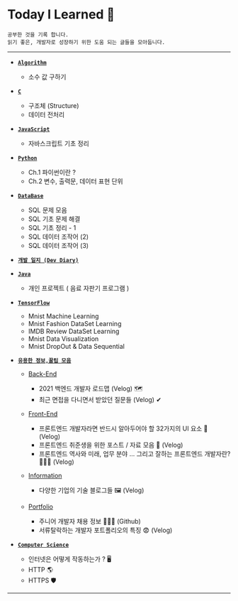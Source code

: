 # Today I Learned 📘
```
공부한 것을 기록 합니다.
읽기 좋은, 개발자로 성장하기 위한 도움 되는 글들을 모아둡니다.
```
___

+ <a href="https://github.com/DevJaepaL/TIL/tree/main/Algorithm"><b>`Algorithm`</b></a>  
  + 소수 값 구하기

+ <a href="https://github.com/DevJaepaL/TIL/tree/main/C"><b>`C`</b></a>  
  + 구조체 (Structure)
  + 데이터 전처리
  
+ <a href="https://github.com/DevJaepaL/TIL/tree/main/JavaScript"><b>`JavaScript`</b></a>  
  + 자바스크립트 기초 정리
  
+ <a href="https://github.com/DevJaepaL/TIL/tree/main/Python"><b>`Python`</b></a>
  + Ch.1 파이썬이란 ?
  + Ch.2 변수, 출력문, 데이터 표현 단위

+ <a href="https://github.com/DevJaepaL/TIL/tree/main/DB"><b>`DataBase`</b></a> 
   + SQL 문제 모음
   + SQL 기초 문제 해결
   + SQL 기초 정리 - 1
   + SQL 데이터 조작어 (2)
   + SQL 데이터 조작어 (3)

+ <a href="https://github.com/DevJaepaL/TIL/tree/main/Diary"><b>`개발 일지 (Dev Diary)`</b></a>

+ <a href="https://github.com/DevJaepaL/TIL/tree/main/JAVA"><b>`Java`</b></a> 
   + 개인 프로젝트 ( 음료 자판기 프로그램 )

+ <a href="https://github.com/DevJaepaL/TIL/tree/main/TensorFlow"><b>`TensorFlow`</b></a>
   + Mnist Machine Learning
   + Mnist Fashion DataSet Learning
   + IMDB Review DataSet Learning
   + Mnist Data Visualization
   + Mnist DropOut & Data Sequential
   
+ <a href="https://github.com/DevJaepaL/TIL/tree/main/Useful%20Info(%20%EC%9C%A0%EC%9A%A9%ED%95%9C%20%EC%A0%95%EB%B3%B4%20)"><b>`유용한 정보,꿀팁 모음`</b></a>
  + <a href="https://github.com/DevJaepaL/TIL/tree/main/Useful%20Info(%20%EC%9C%A0%EC%9A%A9%ED%95%9C%20%EC%A0%95%EB%B3%B4%20)/Back-End">Back-End</a>
    + 2021 백엔드 개발자 로드맵 (Velog) 🗺️
    + 최근 면접을 다니면서 받았던 질문들 (Velog) ✔

  + <a href="http://github.com/DevJaepaL/TIL/tree/main/Useful%20Info(%20%EC%9C%A0%EC%9A%A9%ED%95%9C%20%EC%A0%95%EB%B3%B4%20)">Front-End</a>
    + 프론트엔드 개발자라면 반드시 알아두어야 할 32가지의 UI 요소 🎨  (Velog)
    + 프론트엔드 취준생을 위한 포스트 / 자료 모음 📄 (Velog)
    + 프론트엔드 역사와 미래, 업무 분야 ... 그리고 잘하는 프론트엔드 개발자란? 👨🏻‍🚀 (Velog)

  + <a href="https://github.com/DevJaepaL/TIL/tree/main/Useful%20Info(%20%EC%9C%A0%EC%9A%A9%ED%95%9C%20%EC%A0%95%EB%B3%B4%20)/Information">Information</a>
    + 다양한 기업의 기술 블로그들 🖼 (Velog) 

  + <a href="https://github.com/DevJaepaL/TIL/tree/main/Useful%20Info(%20%EC%9C%A0%EC%9A%A9%ED%95%9C%20%EC%A0%95%EB%B3%B4%20)/Portfolio">Portfolio</a>
    + 주니어 개발자 채용 정보 👨🏻‍💼 (Github)
    + 서류탈락하는 개발자 포트폴리오의 특징 😨 (Velog)
 
 + <a href="https://github.com/DevJaepaL/TIL/tree/main/Computer%20Science"><b>`Computer Science`</b></a>
    + 인터넷은 어떻게 작동하는가 ? 🖥 
    + HTTP 🌎
    + HTTPS 🛡
___

